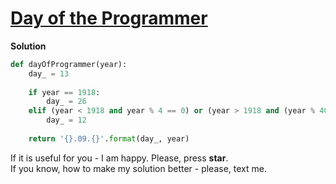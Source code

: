 # [Day of the Programmer](https://www.hackerrank.com/challenges/day-of-the-programmer)

**Solution**
<br>
```python
def dayOfProgrammer(year):
    day_ = 13
    
    if year == 1918:
        day_ = 26
    elif (year < 1918 and year % 4 == 0) or (year > 1918 and (year % 400 == 0 or (year % 4 == 0 and year % 100 != 0))):
        day_ = 12
            
    return '{}.09.{}'.format(day_, year)
```

If it is useful for you - I am happy. Please, press **star**.
<br>
If you know, how to make my solution better - please, text me.
